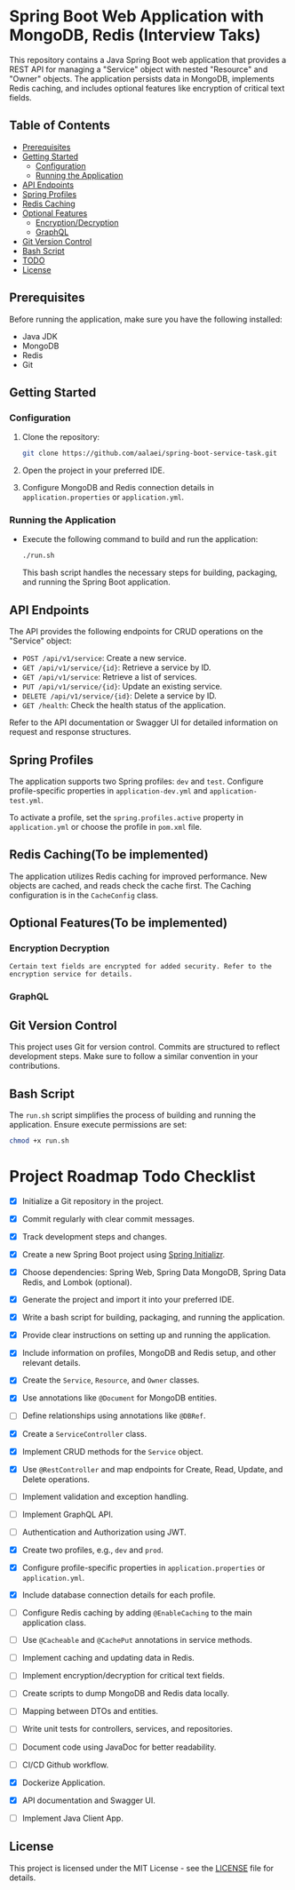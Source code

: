 # Spring Boot Web Application with MongoDB, Redis (Interview Taks)

This repository contains a Java Spring Boot web application that provides a REST API for managing a "Service" object with nested "Resource" and "Owner" objects. The application persists data in MongoDB, implements Redis caching, and includes optional features like encryption of critical text fields.

## Table of Contents

- [Prerequisites](#prerequisites)
- [Getting Started](#getting-started)
  - [Configuration](#configuration)
  - [Running the Application](#running-the-application)
- [API Endpoints](#api-endpoints)
- [Spring Profiles](#spring-profiles)
- [Redis Caching](#redis-caching)
- [Optional Features](#optional-features)
  - [Encryption/Decryption](#encryption-decryption)
  - [GraphQL](#graphql)
- [Git Version Control](#git-version-control)
- [Bash Script](#bash-script)
- [TODO](#project-roadmap-todo-checklist)
- [License](#license)

## Prerequisites

Before running the application, make sure you have the following installed:

- Java JDK
- MongoDB
- Redis
- Git

## Getting Started

### Configuration

1. Clone the repository:

   ```bash
   git clone https://github.com/aalaei/spring-boot-service-task.git
   ```
2. Open the project in your preferred IDE.

3. Configure MongoDB and Redis connection details in `application.properties` or `application.yml`.

### Running the Application

- Execute the following command to build and run the application:

    ```bash
    ./run.sh
    ```
    This bash script handles the necessary steps for building, packaging, and running the Spring Boot application.

## API Endpoints
The API provides the following endpoints for CRUD operations on the "Service" object:
* `POST /api/v1/service`: Create a new service.
* `GET /api/v1/service/{id}`: Retrieve a service by ID.
* `GET /api/v1/service`: Retrieve a list of services.
* `PUT /api/v1/service/{id}`: Update an existing service.
* `DELETE /api/v1/service/{id}`: Delete a service by ID.
* `GET /health`: Check the health status of the application. 

Refer to the API documentation or Swagger UI for detailed information on request and response structures.

## Spring Profiles
The application supports two Spring profiles: `dev` and `test`. Configure profile-specific properties in `application-dev.yml` and `application-test.yml`.

To activate a profile, set the `spring.profiles.active` property in `application.yml` or choose the profile in `pom.xml` file.

## Redis Caching(To be implemented)
The application utilizes Redis caching for improved performance. New objects are cached, and reads check the cache first. The Caching configuration is in the `CacheConfig` class.

## Optional Features(To be implemented)
### Encryption Decryption
    Certain text fields are encrypted for added security. Refer to the encryption service for details.
### GraphQL

## Git Version Control
This project uses Git for version control. Commits are structured to reflect development steps. Make sure to follow a similar convention in your contributions.

## Bash Script
The `run.sh` script simplifies the process of building and running the application. Ensure execute permissions are set:

```bash
chmod +x run.sh
```

# Project Roadmap Todo Checklist

- [x] Initialize a Git repository in the project.
- [x] Commit regularly with clear commit messages.
- [x] Track development steps and changes.

- [x] Create a new Spring Boot project using [Spring Initializr](https://start.spring.io/).
- [x] Choose dependencies: Spring Web, Spring Data MongoDB, Spring Data Redis, and Lombok (optional).
- [x] Generate the project and import it into your preferred IDE.

- [x] Write a bash script for building, packaging, and running the application.
- [x] Provide clear instructions on setting up and running the application.
- [x] Include information on profiles, MongoDB and Redis setup, and other relevant details.

- [x] Create the `Service`, `Resource`, and `Owner` classes.
- [x] Use annotations like `@Document` for MongoDB entities.
- [ ] Define relationships using annotations like `@DBRef`.

- [x] Create a `ServiceController` class.
- [x] Implement CRUD methods for the `Service` object.
- [x] Use `@RestController` and map endpoints for Create, Read, Update, and Delete operations.
- [ ] Implement validation and exception handling.
- [ ] Implement GraphQL API.
- [ ] Authentication and Authorization using JWT.

- [x] Create two profiles, e.g., `dev` and `prod`.
- [x] Configure profile-specific properties in `application.properties` or `application.yml`.
- [x] Include database connection details for each profile.

- [ ] Configure Redis caching by adding `@EnableCaching` to the main application class.
- [ ] Use `@Cacheable` and `@CachePut` annotations in service methods.
- [ ] Implement caching and updating data in Redis.

- [ ] Implement encryption/decryption for critical text fields.

- [ ] Create scripts to dump MongoDB and Redis data locally.

- [ ] Mapping between DTOs and entities.
- [ ] Write unit tests for controllers, services, and repositories.
- [ ] Document code using JavaDoc for better readability.
- [ ] CI/CD Github workflow.
- [x] Dockerize Application.
- [x] API documentation and Swagger UI.
- [ ] Implement Java Client App.

## License
This project is licensed under the MIT License - see the [LICENSE](https://opensource.org/licenses/MIT) file for details.

